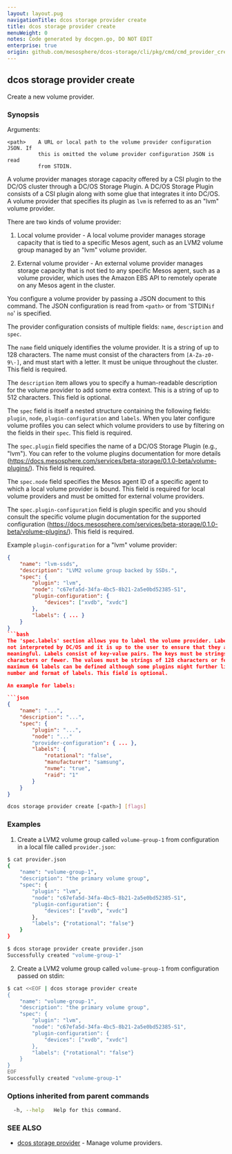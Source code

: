 ```yaml
---
layout: layout.pug
navigationTitle: dcos storage provider create
title: dcos storage provider create
menuWeight: 0
notes: Code generated by docgen.go, DO NOT EDIT
enterprise: true
origin: github.com/mesosphere/dcos-storage/cli/pkg/cmd/cmd_provider_create.go
---
```

## dcos storage provider create

Create a new volume provider.

### Synopsis

Arguments:

    <path>    A URL or local path to the volume provider configuration JSON. If
              this is omitted the volume provider configuration JSON is read
              from STDIN.

A volume provider manages storage capacity offered by a CSI plugin to the DC/OS
cluster through a DC/OS Storage Plugin. A DC/OS Storage Plugin consists of a CSI
plugin along with some glue that integrates it into DC/OS. A volume provider
that specifies its plugin as `lvm` is referred to as an "lvm" volume provider.

There are two kinds of volume provider:

1. Local volume provider - A local volume provider manages storage capacity that
is tied to a specific Mesos agent, such as an LVM2 volume group managed by an
"lvm" volume provider.

2. External volume provider - An external volume provider manages storage
capacity that is not tied to any specific Mesos agent, such as a volume
provider, which uses the Amazon EBS API to remotely operate on any Mesos agent
in the cluster.

You configure a volume provider by passing a JSON document to this command. The
JSON configuration is read from `<path>` or from 'STDIN` if no `<path>' is
specified.

The provider configuration consists of multiple fields: `name`, `description`
and `spec`.

The `name` field uniquely identifies the volume provider. It is a string of up
to 128 characters. The name must consist of the characters from `[A-Za-z0-9\-]`,
and must start with a letter. It must be unique throughout the cluster. This
field is required.

The `description` item allows you to specify a human-readable description for
the volume provider to add some extra context. This is a string of up to 512
characters. This field is optional.

The `spec` field is itself a nested structure containing the following fields:
`plugin`, `node`, `plugin-configuration` and `labels`. When you later configure
volume profiles you can select which volume providers to use by filtering on the
fields in their `spec`. This field is required.

The `spec.plugin` field specifies the name of a DC/OS Storage Plugin (e.g.,
"lvm"). You can refer to the volume plugins documentation for more details
(https://docs.mesosphere.com/services/beta-storage/0.1.0-beta/volume-plugins/).
This field is required.

The `spec.node` field specifies the Mesos agent ID of a specific agent to which
a local volume provider is bound. This field is required for local volume
providers and must be omitted for external volume providers.

The `spec.plugin-configuration` field is plugin specific and you should consult
the specific volume plugin documentation for the supported configuration
(https://docs.mesosphere.com/services/beta-storage/0.1.0-beta/volume-plugins/).
This field is required.

Example `plugin-configuration` for a "lvm" volume provider:

```json
{
    "name": "lvm-ssds",
    "description": "LVM2 volume group backed by SSDs.",
    "spec": {
        "plugin": "lvm",
        "node": "c67efa5d-34fa-4bc5-8b21-2a5e0bd52385-S1",
        "plugin-configuration": {
            "devices": ["xvdb", "xvdc"]
        },
        "labels": { ... }
    }
}
```bash
The 'spec.labels' section allows you to label the volume provider. Labels are
not interpreted by DC/OS and it is up to the user to ensure that they are
meaningful. Labels consist of key-value pairs. The keys must be strings of 128
characters or fewer. The values must be strings of 128 characters or fewer. At
maximum 64 labels can be defined although some plugins might further limit the
number and format of labels. This field is optional.

An example for labels:

```json
{
    "name": "...",
    "description": "...",
    "spec": {
        "plugin": "...",
        "node": "..."
        "provider-configuration": { ... },
        "labels": {
            "rotational": "false",
            "manufacturer": "samsung",
            "nvme": "true",
            "raid": "1"
        }
    }
}
```


```bash
dcos storage provider create [<path>] [flags]
```

### Examples

1. Create a LVM2 volume group called `volume-group-1` from configuration in a local file called `provider.json`:

```bash
$ cat provider.json
{
    "name": "volume-group-1",
    "description": "the primary volume group",
    "spec": {
        "plugin": "lvm",
        "node": "c67efa5d-34fa-4bc5-8b21-2a5e0bd52385-S1",
        "plugin-configuration": {
            "devices": ["xvdb", "xvdc"]
        },
        "labels": {"rotational": "false"}
    }
}

$ dcos storage provider create provider.json
Successfully created "volume-group-1"
```

2. Create a LVM2 volume group called `volume-group-1` from configuration passed on stdin:

```bash
$ cat <<EOF | dcos storage provider create
{
    "name": "volume-group-1",
    "description": "the primary volume group",
    "spec": {
        "plugin": "lvm",
        "node": "c67efa5d-34fa-4bc5-8b21-2a5e0bd52385-S1",
        "plugin-configuration": {
            "devices": ["xvdb", "xvdc"]
        },
        "labels": {"rotational": "false"}
    }
}
EOF
Successfully created "volume-group-1"
```

### Options inherited from parent commands

```bash
  -h, --help   Help for this command.
```

### SEE ALSO

* [dcos storage provider](../)	 - Manage volume providers.

